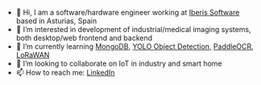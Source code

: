 - 👋 Hi, I am a software/hardware engineer working at [Iberis Software](https://iberisoft.com/) based in Asturias, Spain
- 👀 I’m interested in development of industrial/medical imaging systems, both desktop/web frontend and backend
- 🌱 I’m currently learning [MongoDB](https://www.mongodb.com/), [YOLO Object Detection](https://pjreddie.com/darknet/yolo/), [PaddleOCR](https://github.com/PaddlePaddle/PaddleOCR), [LoRaWAN](https://en.wikipedia.org/wiki/LoRa)
- 💞️ I’m looking to collaborate on IoT in industry and smart home
- 📫 How to reach me: [LinkedIn](https://www.linkedin.com/in/pavelzaytsev/)
